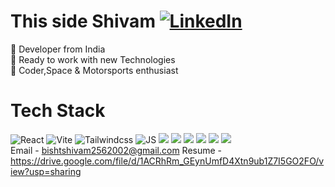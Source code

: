  # This side Shivam [![LinkedIn](https://img.shields.io/badge/linkedin-%230077B5.svg?style=for-the-badge&logo=linkedin&logoColor=white)](https://in.linkedin.com/in/shivam-bisht25)
💎 Developer from India
<br/> 💎 Ready to work with new Technologies
<br/> 💎 Coder,Space & Motorsports enthusiast
# Tech Stack
![React](https://img.shields.io/badge/React-61DAFB.svg?style=for-the-badge&logo=React&logoColor=black) ![Vite](https://img.shields.io/badge/Vite-646CFF.svg?style=for-the-badge&logo=Vite&logoColor=white) ![Tailwindcss](https://img.shields.io/badge/Tailwind%20CSS-06B6D4.svg?style=for-the-badge&logo=Tailwind-CSS&logoColor=white) ![JS](https://img.shields.io/badge/JavaScript-F7DF1E.svg?style=for-the-badge&logo=JavaScript&logoColor=black) ![](https://img.shields.io/badge/HTML-239120?style=for-the-badge&logo=html5&logoColor=white) ![](https://img.shields.io/badge/CSS-239120?&style=for-the-badge&logo=css3&logoColor=white) ![](	https://img.shields.io/badge/Python-14354C?style=for-the-badge&logo=python&logoColor=white) ![](https://img.shields.io/badge/MySQL-00000F?style=for-the-badge&logo=mysql&logoColor=white) ![](https://img.shields.io/badge/GIT-E44C30?style=for-the-badge&logo=git&logoColor=white) ![](https://aleen42.github.io/badges/src/flash.svg) <br/>
Email - bishtshivam2562002@gmail.com
Resume - https://drive.google.com/file/d/1ACRhRm_GEynUmfD4Xtn9ub1Z7I5GO2FO/view?usp=sharing
